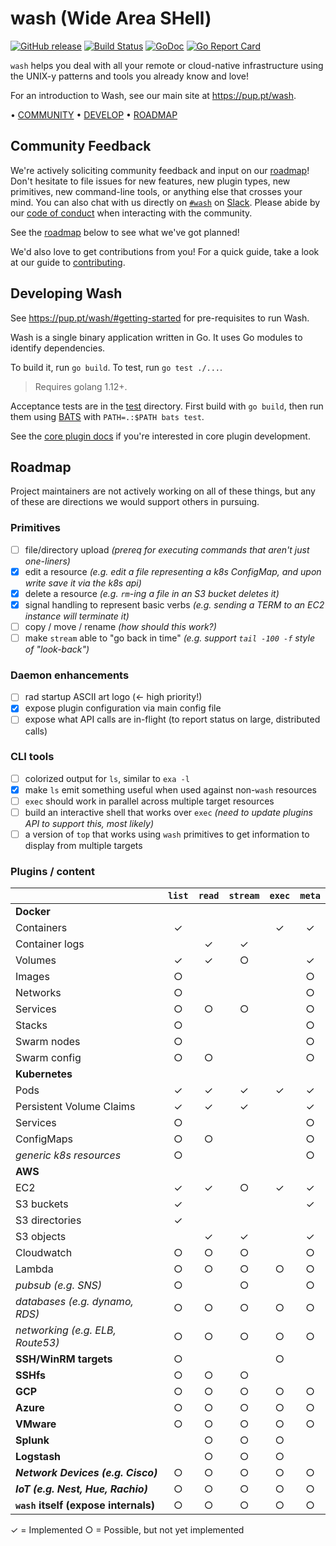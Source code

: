 # wash (Wide Area SHell)

[![GitHub release](https://img.shields.io/github/release/puppetlabs/wash.svg)](https://github.com/puppetlabs/wash/releases/) [![Build Status](https://travis-ci.com/puppetlabs/wash.svg)](https://travis-ci.com/puppetlabs/wash) [![GoDoc](https://godoc.org/github.com/puppetlabs/wash?status.svg)](https://godoc.org/github.com/puppetlabs/wash) [![Go Report Card](https://goreportcard.com/badge/github.com/puppetlabs/wash)](https://goreportcard.com/report/github.com/puppetlabs/wash)

`wash` helps you deal with all your remote or cloud-native infrastructure using the UNIX-y patterns and tools you already know and love!

For an introduction to Wash, see our main site at https://pup.pt/wash.

• [COMMUNITY](#community-feedback) • [DEVELOP](#developing-wash) • [ROADMAP](#roadmap)

## Community Feedback

We're actively soliciting community feedback and input on our [roadmap](#roadmap)! Don't hesitate to file issues for new features, new plugin types, new primitives, new command-line tools, or anything else that crosses your mind. You can also chat with us directly on [`#wash`](https://puppetcommunity.slack.com/app_redirect?channel=wash) on [Slack](https://slack.puppet.com/). Please abide by our [code of conduct](https://github.com/puppetlabs/wash/blob/main/CODE_OF_CONDUCT.md) when interacting with the community.

See the [roadmap](#roadmap) below to see what we've got planned!

We'd also love to get contributions from you! For a quick guide, take a look at our guide to [contributing](./CONTRIBUTING.md).

## Developing Wash

See https://pup.pt/wash/#getting-started for pre-requisites to run Wash.

Wash is a single binary application written in Go. It uses Go modules to identify dependencies.

To build it, run `go build`. To test, run `go test ./...`.

> Requires golang 1.12+.

Acceptance tests are in the [test](test) directory. First build with `go build`, then run them using [BATS](https://github.com/bats-core/bats-core) with `PATH=.:$PATH bats test`.

See the [core plugin docs](CORE_PLUGIN_DEVELOPMENT.md) if you're interested in core plugin development.

## Roadmap

Project maintainers are not actively working on all of these things, but any of these are directions we would support others in pursuing.

### Primitives

* [ ] file/directory upload _(prereq for executing commands that aren't just one-liners)_
* [x] edit a resource _(e.g. edit a file representing a k8s ConfigMap, and upon write save it via the k8s api)_
* [x] delete a resource _(e.g. `rm`-ing a file in an S3 bucket deletes it)_
* [x] signal handling to represent basic verbs _(e.g. sending a TERM to an EC2 instance will terminate it)_
* [ ] copy / move / rename _(how should this work?)_
* [ ] make `stream` able to "go back in time" _(e.g. support `tail -100 -f` style of "look-back")_

### Daemon enhancements

* [ ] rad startup ASCII art logo (<- high priority!)
* [X] expose plugin configuration via main config file
* [ ] expose what API calls are in-flight (to report status on large, distributed calls)

### CLI tools

* [ ] colorized output for `ls`, similar to `exa -l`
* [x] make `ls` emit something useful when used against non-`wash` resources
* [ ] `exec` should work in parallel across multiple target resources
* [ ] build an interactive shell that works over `exec` _(need to update plugins API to support this, most likely)_
* [ ] a version of `top` that works using `wash` primitives to get information to display from multiple targets

### Plugins / content

|   | `list` | `read` | `stream` | `exec` | `meta` |
| - | :-: | :-: | :-: | :-: | :-: |
| **Docker** |
| Containers | ✓ | | | ✓ | ✓ |
| Container logs | | ✓ | ✓ |
| Volumes | ✓ | ✓ | ○ | | ✓ |
| Images | ○ | | | | ○ |
| Networks | ○ | | | | ○ |
| Services | ○ | ○ | ○ | | ○ |
| Stacks | ○ | | | | ○ |
| Swarm nodes | ○ | | | | ○ |
| Swarm config | ○ | ○ | | | ○ |
| **Kubernetes** |
| Pods | ✓ | ✓ | ✓ | ✓ | ✓ |
| Persistent Volume Claims | ✓ | ✓ | ✓ | | ✓ |
| Services | ○ | | | | ○ |
| ConfigMaps | ○ | ○ | | | ○ |
| _generic k8s resources_ | ○ | | | | ○ |
| **AWS** |
| EC2 | ✓ | ✓ | ○ | ✓ | ✓ |
| S3 buckets | ✓ | | | | ✓ |
| S3 directories | ✓ |
| S3 objects | | ✓ | ✓ | | ✓ |
| Cloudwatch | ○ | ○ | ○ | | ○ |
| Lambda | ○ | ○ | ○ | ○ | ○ |
| _pubsub (e.g. SNS)_ | ○ | | ○ | | ○ |
| _databases (e.g. dynamo, RDS)_ | ○ | ○ | ○ | ○ | ○ |
| _networking (e.g. ELB, Route53)_ | ○ | ○ | ○ | ○ | ○ |
| **SSH/WinRM targets** | ○ | | | ○ | |
| **SSHfs** | ○ | ○ | ○ | | |
| **GCP** | ○ | ○ | ○ | ○ | ○ |
| **Azure** | ○ | ○ | ○ | ○ | ○ |
| **VMware** | ○ | ○ | ○ | ○ | ○ |
| **Splunk** | | ○ | ○ | ○ | |
| **Logstash** | | ○ | ○ | ○ | |
| **_Network Devices (e.g. Cisco)_** | ○ | ○ | ○ | ○ | ○ |
| **_IoT (e.g. Nest, Hue, Rachio)_** | ○ | ○ | ○ | ○ | ○ |
| **`wash` itself (expose internals)** | ○ | ○ | ○ | ○ | ○ |

✓ = Implemented
○ = Possible, but not yet implemented
